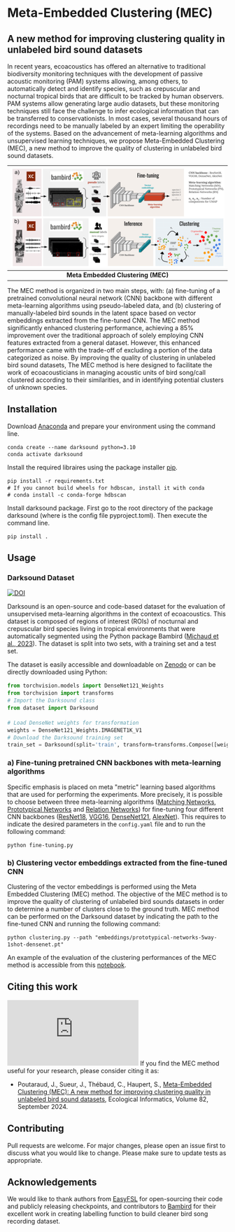 # Meta-Embedded Clustering (MEC)

## A new method for improving clustering quality in unlabeled bird sound datasets

In recent years, ecoacoustics has offered an alternative to traditional biodiversity monitoring techniques with the development of passive acoustic monitoring (PAM) systems allowing, among others, to automatically detect and identify species, such as crepuscular and nocturnal tropical birds that are difficult to be tracked by human observers. PAM systems allow generating large audio datasets, but these monitoring techniques still face the challenge to infer ecological information that can be transferred to conservationists. In most cases, several thousand hours of recordings need to be manually labeled by an expert limiting the operability of the systems. Based on the advancement of meta-learning algorithms and unsupervised learning techniques, we propose Meta-Embedded Clustering (MEC), a new method to improve the quality of clustering in unlabeled bird sound datasets. 

|![Meta-Embedded Clustering (MEC)](https://github.com/ear-team/darksound/blob/main/docs/figure.png)| 
|:--:| 
| **Meta Embedded Clustering (MEC)**|

The MEC method is organized in two main steps, with: (a) fine-tuning of a pretrained convolutional neural network (CNN) backbone with different meta-learning algorithms using pseudo-labeled data, and (b) clustering of manually-labeled bird sounds in the latent space based on vector embeddings extracted from the fine-tuned CNN. The MEC method significantly enhanced clustering performance, achieving a 85% improvement over the traditional approach of solely employing CNN features extracted from a general dataset. However, this enhanced performance came with the trade-off of excluding a portion of the data categorized as noise. By improving the quality of clustering in unlabeled bird sound datasets, The MEC method is here designed to facilitate the work of ecoacousticians in managing acoustic units of bird song/call clustered according to their similarities, and in identifying potential clusters of unknown species.

## Installation
Download [Anaconda](https://www.anaconda.com/products/distribution) and prepare your environment using the command line.
```
conda create --name darksound python=3.10
conda activate darksound
```

Install the required libraires using the package installer [pip](https://pip.pypa.io/en/stable/).
```
pip install -r requirements.txt
# If you cannot build wheels for hdbscan, install it with conda
# conda install -c conda-forge hdbscan
```
Install darksound package. First go to the root directory of the package darksound (where is the config file pyproject.toml). Then execute the command line.
```
pip install .
```

## Usage
### Darksound Dataset 
[![DOI](https://zenodo.org/badge/DOI/10.5281/zenodo.10512103.svg)](https://zenodo.org/records/10512103)

Darksound is an open-source and code-based dataset for the evaluation of unsupervised meta-learning algorithms in the context of ecoacoustics. This dataset is composed of regions of interest (ROIs) of nocturnal and crepuscular bird species living in tropical environments that were automatically segmented using the Python package Bambird ([Michaud et al., 2023](https://www.sciencedirect.com/science/article/abs/pii/S1574954122004022)). The dataset is split into two sets, with a training set and a test set. 

The dataset is easily accessible and downloadable on [Zenodo](https://zenodo.org/records/10512103) or can be directly downloaded using Python:

```python
from torchvision.models import DenseNet121_Weights
from torchvision import transforms
# Import the Darksound class
from dataset import Darksound 

# Load DenseNet weights for transformation
weights = DenseNet121_Weights.IMAGENET1K_V1 
# Download the Darksound training set
train_set = Darksound(split='train', transform=transforms.Compose([weights.transforms()]), download=True)
```

### a) Fine-tuning pretrained CNN backbones with meta-learning algorithms
Specific emphasis is placed on meta "metric" learning based algorithms that are used for performing the experiments. More precisely, it is possible to choose between three meta-learning algorithms ([Matching Networks](https://arxiv.org/pdf/1606.04080.pdf), [Prototypical Networks](https://arxiv.org/pdf/1703.05175.pdf) and [Relation Networks](https://arxiv.org/pdf/1711.06025.pdf)) for fine-tuning four different CNN backbones ([ResNet18](https://openaccess.thecvf.com/content_cvpr_2016/html/He_Deep_Residual_Learning_CVPR_2016_paper.html), [VGG16](https://arxiv.org/abs/1409.1556), [DenseNet121](https://openaccess.thecvf.com/content_cvpr_2017/html/Huang_Densely_Connected_Convolutional_CVPR_2017_paper.html), [AlexNet](https://proceedings.neurips.cc/paper/2012/hash/c399862d3b9d6b76c8436e924a68c45b-Abstract.html)). This requires to indicate the desired parameters in the `config.yaml` file and to run the following command:

```
python fine-tuning.py
```

### b) Clustering vector embeddings extracted from the fine-tuned CNN
Clustering of the vector embeddings is performed using the Meta Embedded Clustering (MEC) method. The objective of the MEC method is to improve the quality of clustering of unlabeled bird sounds datasets in order to determine a number of clusters close to the ground truth. MEC method can be performed on the Darksound dataset by indicating the path to the fine-tuned CNN and running the following command:

```
python clustering.py --path "embeddings/prototypical-networks-5way-1shot-densenet.pt"
```
An example of the evaluation of the clustering performances of the MEC method is accessible from this [notebook](https://github.com/ear-team/darksound/blob/main/notebooks/clustering-evaluation.ipynb).

## Citing this work
[![Citation Badge](https://api.juleskreuer.eu/citation-badge.php?doi=10.1016/j.ecoinf.2024.102687)](https://juleskreuer.eu/citation-badge/)
If you find the MEC method useful for your research, please consider citing it as:

- Poutaraud, J., Sueur, J., Thébaud, C., Haupert, S., [Meta-Embedded Clustering (MEC): A new method for improving clustering quality in unlabeled bird sound datasets](https://doi.org/10.1016/j.ecoinf.2024.102687), Ecological Informatics, Volume 82, September 2024.

## Contributing
Pull requests are welcome. For major changes, please open an issue first to discuss what you would like to change. Please make sure to update tests as appropriate.

## Acknowledgements
We would like to thank authors from [EasyFSL](https://github.com/sicara/easy-few-shot-learning) for open-sourcing their code and publicly releasing checkpoints, and contributors to [Bambird](https://github.com/ear-team/bambird) for their excellent work in creating labelling function to build cleaner bird song recording dataset.
